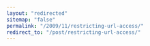 ```yaml
---
layout: "redirected"
sitemap: "false"
permalink: "/2009/11/restricting-url-access/"
redirect_to: "/post/restricting-url-access/"
---
```




